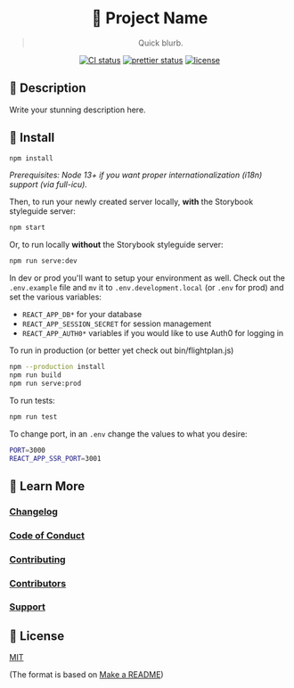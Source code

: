 <h1 align="center">
  🔮 Project Name
</h1>
<blockquote align="center">
  Quick blurb.
</blockquote>

<p align="center">
  <a href="https://travis-ci.org/mimecuvalo/all-the-things-example"><img src="https://img.shields.io/travis/mimecuvalo/all-the-things-example.svg" alt="CI status" /></a>
  <a href="https://github.com/prettier/prettier"><img src="https://img.shields.io/badge/code_style-prettier-ff69b4.svg" alt="prettier status" /></a>
  <a href="https://github.com/username/project/docs/license.md"><img src="https://img.shields.io/badge/license-MIT-brightgreen.svg" alt="license" /></a>
</p>

## 📯 Description

Write your stunning description here.

## 💾 Install

```sh
npm install
```

_Prerequisites: Node 13+ if you want proper internationalization (i18n) support (via full-icu)._

Then, to run your newly created server locally, **with** the Storybook styleguide server:

```sh
npm start
```

Or, to run locally **without** the Storybook styleguide server:

```sh
npm run serve:dev
```

In dev or prod you'll want to setup your environment as well. Check out the `.env.example` file and `mv` it to `.env.development.local` (or `.env` for prod) and set the various variables:

- `REACT_APP_DB*` for your database
- `REACT_APP_SESSION_SECRET` for session management
- `REACT_APP_AUTH0*` variables if you would like to use Auth0 for logging in

To run in production (or better yet check out bin/flightplan.js)

```sh
npm --production install
npm run build
npm run serve:prod
```

To run tests:

```sh
npm run test
```

To change port, in an `.env` change the values to what you desire:

```sh
PORT=3000
REACT_APP_SSR_PORT=3001
```

## 📙 Learn More

### [Changelog](changelog.md)

### [Code of Conduct](code_of_conduct.md)

### [Contributing](contributing.md)

### [Contributors](contributors.md)

### [Support](support.md)

## 📜 License

[MIT](license.md)

(The format is based on [Make a README](https://www.makeareadme.com/))
